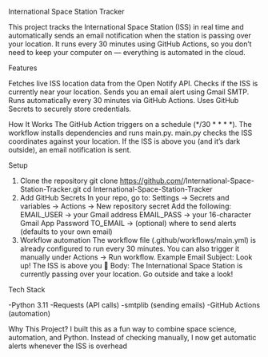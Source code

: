 International Space Station Tracker

This project tracks the International Space Station (ISS) in real time and automatically sends an email notification when the station is passing over your location.
It runs every 30 minutes using GitHub Actions, so you don’t need to keep your computer on — everything is automated in the cloud.

Features

Fetches live ISS location data from the Open Notify API.
Checks if the ISS is currently near your location.
Sends you an email alert using Gmail SMTP.
Runs automatically every 30 minutes via GitHub Actions.
Uses GitHub Secrets to securely store credentials.

How It Works
The GitHub Action triggers on a schedule (*/30 * * * *).
The workflow installs dependencies and runs main.py.
main.py checks the ISS coordinates against your location.
If the ISS is above you (and it’s dark outside), an email notification is sent.

Setup
1. Clone the repository
git clone https://github.com/<your-username>/International-Space-Station-Tracker.git
cd International-Space-Station-Tracker
2. Add GitHub Secrets
In your repo, go to:
Settings → Secrets and variables → Actions → New repository secret
Add the following:
EMAIL_USER → your Gmail address
EMAIL_PASS → your 16-character Gmail App Password
TO_EMAIL → (optional) where to send alerts (defaults to your own email)
3. Workflow automation
The workflow file (.github/workflows/main.yml) is already configured to run every 30 minutes. You can also trigger it manually under Actions → Run workflow.
Example Email
Subject: Look up! The ISS is above you 🌌
Body:
The International Space Station is currently passing over your location. Go outside and take a look!

Tech Stack

-Python 3.11
-Requests (API calls)
-smtplib (sending emails)
-GitHub Actions (automation)

Why This Project?
I built this as a fun way to combine space science, automation, and Python. Instead of checking manually, I now get automatic alerts whenever the ISS is overhead
